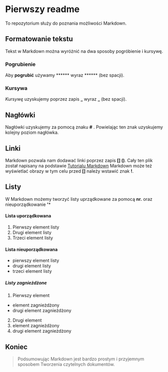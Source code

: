 # Pierwszy readme
 To repozytorium służy do poznania możliwości Markdown.
## Formatowanie tekstu
Tekst w Markdown można wyróżnić na dwa sposoby pogróbienie i kursywę.
### Pogrubienie
 Aby **pogrubić** używamy ****** wyraz ****** (bez spacji).
### Kursywa
 _Kursywę_ uzyskujemy poprzez zapis **_** wyraz **_** (bez spacji).
## Nagłówki
 Nagłówki uzyskujemy za pomocą znaku **#** . Powielając ten znak uzyskujemy kolejny poziom nagłówka.
## Linki
Markdown pozwala nam dodawać linki poprzez zapis **[] ()**.
 Cały ten plik został napisany na podstawie [Tutorialu Markdown](www.markdowntutorial.com)
 Markdown może też wyświetlać obrazy w tym celu przed **[]** należy wstawić znak **!**.
## Listy
 W Markdown możemy tworzyć listy uprządkowane za pomocą **nr.** oraz nieuporządkowanie **'***
#### Lista uporządkowana
1. Pierwszy element listy
2. Drugi element listy
3. Trzeci element listy
#### Lista nieuporządkowana
* pierwszy element listy
* drugi element listy
* trzeci element listy
##### Listy zagnieżdżone
1. Pierwszy element
 * element zagnieżdżony
 * drugi element zagnieżdżony
2. Drugi element
 1. element zagnieżdżony
 2. drugi element zagnieżdżony
## Koniec 
> Podsumowując Markdown jest bardzo prostym i przyjemnym sposobem Tworzenia czytelnych dokumentów.
